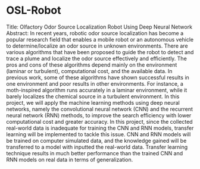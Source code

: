 # OSL-Robot
Title: Olfactory Odor Source Localization Robot Using Deep Neural Network
Abstract: In recent years, robotic odor source localization has become a popular research field that enables a mobile robot or an autonomous vehicle to determine/localize an odor source in unknown environments. There are various algorithms that have been proposed to guide the robot to detect and trace a plume and localize the odor source effectively and efficiently. The pros and cons of these algorithms depend mainly on the environment (laminar or turbulent), computational cost, and the available data. In previous work, some of these algorithms have shown successful results in one environment and poor results in other environments. For instance, a moth-inspired algorithm runs accurately in a laminar environment, while it barely localizes the chemical source in a turbulent environment. In this project, we will apply the machine learning methods using deep neural networks, namely the convolutional neural network (CNN) and the recurrent neural network (RNN) methods, to improve the search efficiency with lower computational cost and greater accuracy. In this project, since the collected real-world data is inadequate for training the CNN and RNN models, transfer learning will be implemented to tackle this issue. CNN and RNN models will be trained on computer simulated data, and the knowledge gained will be transferred to a model with inputted the real-world data. Transfer learning technique results in much better performance than the trained CNN and RNN models on real data in terms of generalization.
